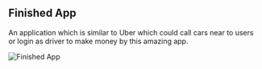 ## Finished App
An application which is similar to Uber which could call cars near to users or login as driver to make money by this amazing app.

![Finished App](https://github.com/Zityuen/CARCALLER/blob/master/CARCALLER.gif)
